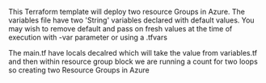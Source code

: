 This Terraform template will deploy two resource Groups in Azure.
The variables file have two 'String' variables declared with default values. 
You may wish to remove default and pass on fresh values at the time of execution with -var parameter or using a .tfvars

The main.tf have locals decalred which will take the value from variables.tf and then within resource group block we are running
a count for two loops so creating two Resource Groups in Azure